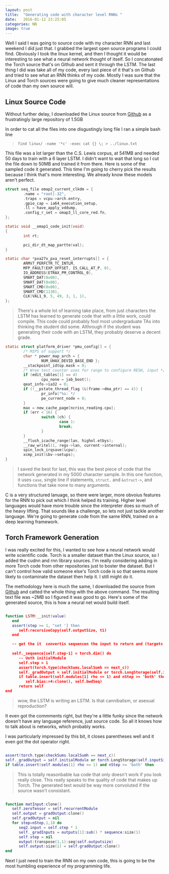 ```yaml
---
layout: post
title:  "Generating code with character level RNNs "
date:   2016-01-12 23:25:05
categories: NN
image: true
---
```




<!--To start off this **Blog** I thought I would give a history of where Ive been on my short ourney so for, starting with my first encounter with a neural net. A year or so ago I came across an npm package called Synaptic which gives some functions for defining the behavior of artificial neurons.-->

Well I said I was going to source code with my character RNN and last weekend I did just that. I grabbed the largest open source programs I could find. 
Obviously I took the linux kernel, and then I thought it would be interesting to see what a neural network thought of itself. So I concatonated the Torch source 
that's on Github and sent it through the LSTM. The last thing I did was take all of my code, every last piece of it that's on Github and tried to see what an RNN 
thinks of my code. Mostly I was sure that the Linux and Torch sources were going to give much cleaner representations of code than my own source will. 

## Linux Source Code

Without further delay, I downloaded the Linux source from [Github](https://github.com/torvalds/linux) as a frustratingly large repository of 1.5GB

In order to cat all the files into one disgustingly long file I ran a simple bash line 


> `find linux/ -name '*c' -exec cat {} \; > ../linux.txt`


This file was a lot larger than the C.S. Lewis corpus, at 541MB and needed 50 days to train with a 6 layer LSTM. I didn't want to wait that long so I cut the file down to 50MB and trained it from there. Here is some of the sampled code it generated. 
This time I'm going to cherry pick the results because I think that's more interesting. We already know these models aren't perfect. 


```c
struct seq_file omap2_current_clkdm = {
        .name = "root[-32",
        .traps = vcpu->arch.entry,
        .gpio_cap = ia64_execution_setup,
        .ll = have_apply_vddump,
        .config_r_set = omap3_ll_core_red.fn,
};

static void __omap1_code_init(void)
{
        int rt;

        pci_dir_dt_map_partte(val);
}

static char *pxa27x_pxa_reset_interrupts[] = {
        ARMV7_PERFCTR_TC_INTLM,
        MFP_FAULT(EXP_OFFSET, IS_CALL_AT_P, 0),
        IO_ADDRESS(ETRAX_PM_CONTROL_0),
        SMART_DAT(0x00),
        SMART_DAT(0x00),
        SMART_CMD(0x00),
        SMART_CMD(1130),
        CLK(VAL1_9, 5, 49, 3, 1, 1),
};

```

> There's a whole lot of learning take place, from just characters the LSTM has learned to generate code that with a little work, could compile. 
> This code could probably fool most undergraduate TAs into thinking the student did some. Althrough if the student was generating their code with an LSTM, 
> they probably deserve a decent grade. 


```c
static struct platform_driver *pmu_config[] = {
        /* MIPS of support */
        char * power_map_arch = {
                NUM_UHAX_DEVID_BASE_END };
        __stackpoint_idtop.mask = 0;
        /* Wree test counter uses for range to configure RESH, input */
        if (edit_tables[1] == 4)
                cpu_none = jab_boot();
        qeat_info->ia32 = 0;
        if (!__pstate_thread_flag (&(frame->dma_ptr) == 4)) {
                pr_info("%s: */
                pe_current_node = 0;
        }
        max = new_cache_page[ncriss_reading.cpu];
        if (err < 16) {
                switch (ch) {
                        case 1:
                        break;
                }
        }
        __flush_icache_range(lan, highol.etbys);
        __raw_writel(1, regs->lan, current->internal);
        spin_lock_irqsave(&cpu);
        xcmp_init(&bv->setups);
}

```

> I saved the best for last, this was the best piece of code that the network generated in my 5000 character sample. In this one function, it uses `case`, 
single line if statements, `struct.` and `&struct->`, and functions that take none to many arguments. 

C is a very structured lanuage, so there were larger, more obvoius features for the RNN to pick out which I think helped its training. 
Higher level languages would have more trouble since the interpreter does so much of the heavy lifting. That sounds like a challenge, so lets not just tackle another language. 
We're going to generate code from the same RNN, trained on a deep learning framework.

## Torch Framework Generation


I was really excited for this, I wanted to see how a neural network would write scientific code. Torch is a smaller dataset than the Linux source, so I added the cudnn and rnn library sources.
I'm really considering adding in more Torch code from other repositories just to boster the dataset. But I can't control how valid someone else's Torch code is so that seems more likely to contaminate the dataset then help it. I still might do it. 

The methodology here is much the same, I downloaded the source from [Github](https://github.com/torch/torch7) and catted the whole thing with the above command.
The resulting text file was ~2MB so I figured it was good to go. Here's some of the generated source, this is how a neural net would build itself. 

```lua 

function LSTM:__init(value)
   end
   assert(step >= 1, "set '] then
      self:recursiveCopy(self.outputSize, t1)
   end

   -- get the it  convertis sequencen the input to return and (targets through forward for layers
   
   self._sequence[self.step-1] = torch.dim() do
      -- Uoth initialModule
      self.step = 1
      assert(torch.type(checkSums.localSumh == next_c)) 
      self._gradOutput = self.initialModule or torch.LongStorage(self.inputSize, output:size(2))
      if table.insert(self.modules[1] rho <= 1) and nStep >= 'both' then
         self.bias:=4:clone(), self.bwdSeq)
      return self
end

```

> wow, the LSTM is writing an LSTM. Is that cannibalism, or asexual reproduction?


It even got the commments right, but they're a little funky since the network doesn't have any language reference, just source code. 
So all it knows how to talk about is networks, which probably works. 


I was particularly impressed by this bit, it closes parentheses well and it even got the dot operator right. 

```lua

assert(torch.type(checkSums.localSumh == next_c)) 
self._gradOutput = self.initialModule or torch.LongStorage(self.inputSize, output:size(2))
if table.insert(self.modules[1] rho <= 1) and nStep >= 'both' then

```

> This is totally reasonbable lua code that only doesn't work if you look really close. This really speaks to the quality of code that makes up Torch.
> The generated text would be way more convoluted if the source wasn't consistant. 

```lua

function matInput:clone()
   self.zeroTensor = self.recurrentModule
   self.output = gradOutput:clone()
   self.gradOutput = nil
   for step=nStep,1,10 do
      seq2.input = self.step * 1
      self._gradInputs = outputs[1]:sub() * sequence:size(1) 
      self.step = nil
      output:transpose(1,1):seq(self.outputsize)
      self.output:size(1) = self.gradOutput:clone()
end

```



Next I just need to train the RNN on my own code, this is going to be the most humbling experience of my programming life. 


